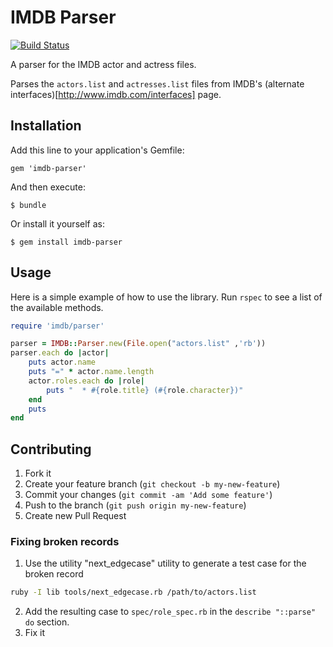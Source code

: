 IMDB Parser
===========

[![Build Status](https://travis-ci.org/sionide21/imdb-actors.png?branch=master)](https://travis-ci.org/sionide21/imdb-actors)

A parser for the IMDB actor and actress files.

Parses the `actors.list` and `actresses.list` files from IMDB's (alternate interfaces)[http://www.imdb.com/interfaces] page.


## Installation

Add this line to your application's Gemfile:

    gem 'imdb-parser'

And then execute:

    $ bundle

Or install it yourself as:

    $ gem install imdb-parser


## Usage

Here is a simple example of how to use the library. Run `rspec` to see a list of the available methods.

```ruby
require 'imdb/parser'

parser = IMDB::Parser.new(File.open("actors.list" ,'rb'))
parser.each do |actor|
    puts actor.name
    puts "=" * actor.name.length
    actor.roles.each do |role|
        puts "  * #{role.title} (#{role.character})"
    end
    puts
end
```

## Contributing

1. Fork it
2. Create your feature branch (`git checkout -b my-new-feature`)
3. Commit your changes (`git commit -am 'Add some feature'`)
4. Push to the branch (`git push origin my-new-feature`)
5. Create new Pull Request

### Fixing broken records

1. Use the utility "next_edgecase" utility to generate a test case for the broken record

 ```sh
ruby -I lib tools/next_edgecase.rb /path/to/actors.list
```

2. Add the resulting case to `spec/role_spec.rb` in the `describe "::parse" do` section.
3. Fix it
